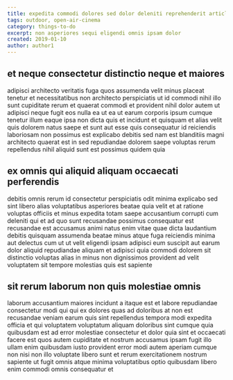 ```yaml
---
title: expedita commodi dolores sed dolor deleniti reprehenderit article 583
tags: outdoor, open-air-cinema
category: things-to-do
excerpt: non asperiores sequi eligendi omnis ipsam dolor
created: 2019-01-10
author: author1
---
```


## et neque consectetur distinctio neque et maiores

adipisci architecto veritatis fuga quos assumenda velit minus placeat tenetur et necessitatibus non architecto perspiciatis ut id commodi nihil illo sunt cupiditate rerum et quaerat commodi et provident nihil dolor autem ut adipisci neque fugit eos nulla ea ut ea ut earum corporis ipsum cumque tenetur illum eaque ipsa non dicta quis et incidunt et quisquam et alias velit quis dolorem natus saepe et sunt aut esse quis consequatur id reiciendis laboriosam non possimus est explicabo debitis sed nam est blanditiis magni architecto quaerat est in sed repudiandae dolorem saepe voluptas rerum repellendus nihil aliquid sunt est possimus quidem quia

## ex omnis qui aliquid aliquam occaecati perferendis

debitis omnis rerum id consectetur perspiciatis odit minima explicabo sed sint libero alias voluptatibus asperiores beatae quia velit et at ratione voluptas officiis et minus expedita totam saepe accusantium corrupti cum deleniti qui et ad quo sunt recusandae possimus consequatur est recusandae est accusamus animi natus enim vitae quae dicta laudantium debitis quisquam assumenda beatae minus atque fuga reiciendis minima aut delectus cum ut ut velit eligendi ipsam adipisci eum suscipit aut earum dolor aliquid repudiandae aliquam et adipisci quia commodi dolorem sit distinctio voluptas alias in minus non dignissimos provident ad velit voluptatem sit tempore molestias quis est sapiente

## sit rerum laborum non quis molestiae omnis

laborum accusantium maiores incidunt a itaque est et labore repudiandae consectetur modi qui qui ex dolores quas ad doloribus at non est recusandae veniam earum quis sint repellendus tempora modi expedita officia et qui voluptatem voluptatum aliquam doloribus sint cumque quia quibusdam est ad error molestiae consectetur et dolor quia sint et occaecati facere est quos autem cupiditate et nostrum accusamus ipsam fugit illo ullam enim quibusdam iusto provident error modi autem aperiam cumque non nisi non illo voluptate libero sunt et rerum exercitationem nostrum sapiente ut fugit omnis atque minima voluptatibus optio quibusdam libero enim commodi omnis consequatur et
